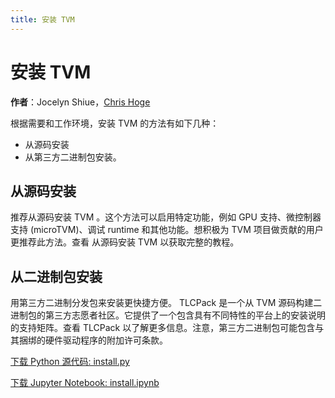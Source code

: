```yaml
---
title: 安装 TVM
---
```


# 安装 TVM
**作者**：Jocelyn Shiue，[Chris Hoge](https://github.com/hogepodge)

根据需要和工作环境，安装 TVM 的方法有如下几种：

* 从源码安装
* 从第三方二进制包安装。

## 从源码安装

推荐从源码安装 TVM 。这个方法可以启用特定功能，例如 GPU 支持、微控制器支持 (microTVM)、调试 runtime 和其他功能。想积极为 TVM 项目做贡献的用户更推荐此方法。查看 从源码安装 TVM 以获取完整的教程。

## 从二进制包安装

用第三方二进制分发包来安装更快捷方便。 TLCPack 是一个从 TVM 源码构建二进制包的第三方志愿者社区。它提供了一个包含具有不同特性的平台上的安装说明的支持矩阵。查看 TLCPack 以了解更多信息。注意，第三方二进制包可能包含与其捆绑的硬件驱动程序的附加许可条款。

[下载 Python 源代码: install.py](https://tvm.apache.org/docs/_downloads/067cf39a44d9f315a39f8a7547c556d8/install.py)

[下载 Jupyter Notebook: install.ipynb](https://tvm.apache.org/docs/_downloads/2a4c6a9cfa43e8afef159a2bf1b99108/install.ipynb)
